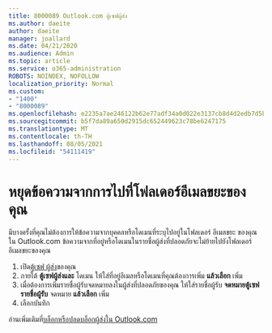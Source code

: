 ```yaml
---
title: 8000089 Outlook.com ตู้เซฟผู้ส่ง
ms.author: daeite
author: daeite
manager: joallard
ms.date: 04/21/2020
ms.audience: Admin
ms.topic: article
ms.service: o365-administration
ROBOTS: NOINDEX, NOFOLLOW
localization_priority: Normal
ms.custom:
- "1400"
- "8000089"
ms.openlocfilehash: e2235a7ae246122b62e77adf34a0d022e3137cb8d4d2edb7d5b5db4d78bc42e9
ms.sourcegitcommit: b5f7da89a650d2915dc652449623c78be6247175
ms.translationtype: MT
ms.contentlocale: th-TH
ms.lasthandoff: 08/05/2021
ms.locfileid: "54111419"
---
```

# <a name="stop-messages-from-going-into-your-junk-email-folder"></a>หยุดข้อความจากการไปที่โฟลเดอร์อีเมลขยะของคุณ

มีบางครั้งที่คุณไม่ต้องการให้ข้อความจากบุคคลหรือโดเมนที่ระบุไปอยู่ในโฟลเดอร์ อีเมลขยะ ของคุณใน Outlook.com ข้อความจากที่อยู่หรือโดเมนในรายชื่อผู้ส่งที่ปลอดภัยจะไม่ย้ายไปยังโฟลเดอร์อีเมลขยะของคุณ

1. เปิด[ตู้เซฟ ผู้ส่ง](https://go.microsoft.com/fwlink/?linkid=2035804)ของคุณ
2. ภายใต้ **ตู้เซฟผู้ส่งและ** โดเมน ให้ใส่ที่อยู่อีเมลหรือโดเมนที่คุณต้องการเพิ่ม **แล้วเลือก** เพิ่ม
3. เมื่อต้องการเพิ่มรายชื่อผู้รับจดหมายลงในผู้ส่งที่ปลอดภัยของคุณ ให้ใส่รายชื่อผู้รับ **จดหมายตู้เซฟรายชื่อผู้รับ** จดหมาย **แล้วเลือก** เพิ่ม
4. เลือกบันทึก

อ่านเพิ่มเติมที่[บล็อกหรือปลดบล็อกผู้ส่งใน Outlook.com](https://support.office.com/article/afba1c94-77bb-4f50-8b85-057cf52f4d5e?wt.mc_id=Office_Outlook_com_Alchemy)
